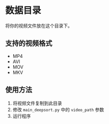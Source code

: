 # 数据目录

将你的视频文件放在这个目录下。

## 支持的视频格式
- MP4
- AVI
- MOV
- MKV

## 使用方法
1. 将视频文件复制到此目录
2. 修改 `main_deepsort.py` 中的 `video_path` 参数
3. 运行程序